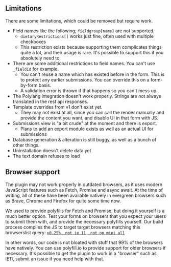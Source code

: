 ## Limitations

There are some limitations, which could be removed but require work.

- Field names like the following; `fieldgroup[name]` are not supported.
  - `dietaryRestrictions[]` works just fine, often used with multiple checkboxes
  - This restriction exists because supporting them complicates things quite a lot, and their usage is rare. It's possible to support this if you absolutely need to.
- There are some additional restrictions to field names. You can't use `_fieldId` for example.
  - You can't reuse a name which has existed before in the form. This is to protect any earlier submissions. You can override this on a form-by-form basis.
  - A validation error is thrown if that happens so you can't mess up.
- The Polylang integration doesn't work properly. Strings are not always translated in the rest api responses.
- Template overrides from v1 don't exist yet.
  - They may not exist at all, since you can call the render manually and provide the content you want, and disable UI in that form with JS.
- Submissions view is "a bit crude" at the moment and there is export.
  - Plans to add an export module exists as well as an actual UI for submissions
- Database generation & alteration is still buggy, as well as a bunch of other things.
- Uninstallation doesn't delete data yet
- The text domain refuses to load

## Browser support

The plugin may not work properly in outdated browsers, as it uses modern JavaScript features such as Fetch, Promise and async await. At the time of writing, all of these have been available natively in evergreen browsers such as Brave, Chrome and Firefox for quite some time now.

We used to provide polyfills for Fetch and Promise, but doing it yourself is a much better option. Test your forms on browsers that you expect your users to submit them with, and provide the necessary polyfills yourself. Our build process compiles the JS to target target browsers matching this browserslist query: [`>0.25%, not ie 11, not op_mini all`](https://jamie.build/last-2-versions)

In other words, our code is not bloated with stuff that 99% of the browsers have natively. You can use polyfill.io to provide support for older browsers if necessary. It's possible to get the plugin to work in a "browser" such as IE11, submit an issue if you need help with that.
